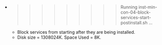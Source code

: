 * >>>>>>>>> Running inst-min-con-04-block-services-start-postinstall.sh ...
  * Block services from starting after they are being installed.
  * Disk size = 1308024K. Space Used = 8K.
